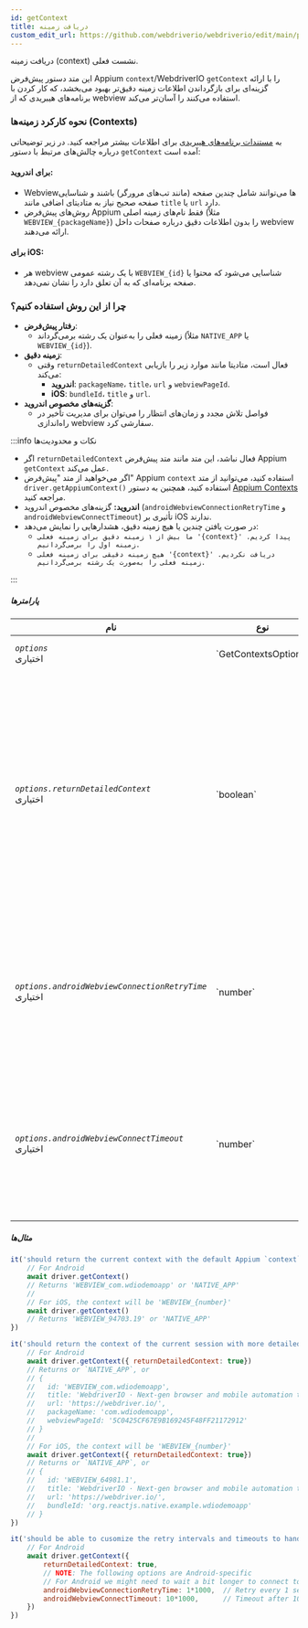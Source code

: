 ```yaml
---
id: getContext
title: دریافت زمینه
custom_edit_url: https://github.com/webdriverio/webdriverio/edit/main/packages/webdriverio/src/commands/mobile/getContext.ts
---
```


دریافت زمینه (context) نشست فعلی.

این متد دستور پیش‌فرض Appium `context`/WebdriverIO `getContext` را با ارائه گزینه‌ای برای بازگرداندن اطلاعات زمینه دقیق‌تر بهبود می‌بخشد، که کار کردن با برنامه‌های هیبریدی که از webview استفاده می‌کنند را آسان‌تر می‌کند.

### نحوه کارکرد زمینه‌ها (Contexts)
به [مستندات برنامه‌های هیبریدی](/docs/api/mobile#hybrid-apps) برای اطلاعات بیشتر مراجعه کنید. در زیر توضیحاتی درباره چالش‌های مرتبط با دستور `getContext` آمده است:

#### برای اندروید:
- Webviewها می‌توانند شامل چندین صفحه (مانند تب‌های مرورگر) باشند و شناسایی صفحه صحیح نیاز به متادیتای اضافی 
  مانند `title` یا `url` دارد.
- روش‌های پیش‌فرض Appium فقط نام‌های زمینه اصلی (مثلاً `WEBVIEW_{packageName}`) را بدون اطلاعات دقیق
  درباره صفحات داخل webview ارائه می‌دهند.

#### برای iOS:
- هر webview با یک رشته عمومی `WEBVIEW_{id}` شناسایی می‌شود که محتوا یا صفحه برنامه‌ای که
  به آن تعلق دارد را نشان نمی‌دهد.

### چرا از این روش استفاده کنیم؟
- **رفتار پیش‌فرض**:
  - زمینه فعلی را به‌عنوان یک رشته برمی‌گرداند (مثلاً `NATIVE_APP` یا `WEBVIEW_{id}`).
- **زمینه دقیق**:
  - وقتی `returnDetailedContext` فعال است، متادیتا مانند موارد زیر را بازیابی می‌کند:
    - **اندروید**: `packageName`، `title`، `url` و `webviewPageId`.
    - **iOS**: `bundleId`، `title` و `url`.
- **گزینه‌های مخصوص اندروید**:
  - فواصل تلاش مجدد و زمان‌های انتظار را می‌توان برای مدیریت تأخیر در راه‌اندازی webview سفارشی کرد.

:::info نکات و محدودیت‌ها

- اگر `returnDetailedContext` فعال نباشد، این متد مانند متد پیش‌فرض Appium `getContext` عمل می‌کند.
- اگر می‌خواهید از متد "پیش‌فرض" Appium `context` استفاده کنید، می‌توانید از متد `driver.getAppiumContext()` استفاده کنید، همچنین
به دستور [Appium Contexts](/docs/api/appium#getappiumcontext) مراجعه کنید.
- **اندروید:** گزینه‌های مخصوص اندروید (`androidWebviewConnectionRetryTime` و `androidWebviewConnectTimeout`) تأثیری بر iOS ندارند.
- در صورت یافتن چندین یا هیچ زمینه دقیق، هشدارهایی را نمایش می‌دهد:
  - `ما بیش از ۱ زمینه دقیق برای زمینه فعلی '{context}' پیدا کردیم. زمینه اول را برمی‌گردانیم.`
  - `هیچ زمینه دقیقی برای زمینه فعلی '{context}' دریافت نکردیم. زمینه فعلی را به‌صورت یک رشته برمی‌گردانیم.`

:::

##### پارامترها

<table>
  <thead>
    <tr>
      <th>نام</th><th>نوع</th><th>جزئیات</th>
    </tr>
  </thead>
  <tbody>
    <tr>
      <td><code><var>options</var></code><br /><span className="label labelWarning">اختیاری</span></td>
      <td>`GetContextsOptions`</td>
      <td>گزینه‌های `getContext` (اختیاری)</td>
    </tr>
    <tr>
      <td><code><var>options.returnDetailedContext</var></code><br /><span className="label labelWarning">اختیاری</span></td>
      <td>`boolean`</td>
      <td>به‌طور پیش‌فرض، ما فقط نام زمینه را بر اساس API پیش‌فرض Appium `context` برمی‌گردانیم، که فقط یک رشته است. اگر می‌خواهید اطلاعات زمینه دقیق‌تر دریافت کنید، این را `true` تنظیم کنید. مقدار پیش‌فرض `false` است (اختیاری).</td>
    </tr>
    <tr>
      <td><code><var>options.androidWebviewConnectionRetryTime</var></code><br /><span className="label labelWarning">اختیاری</span></td>
      <td>`number`</td>
      <td>زمان به میلی‌ثانیه برای انتظار بین هر تلاش مجدد برای اتصال به webview. مقدار پیش‌فرض `500` میلی‌ثانیه است (اختیاری). <br /><strong>فقط-اندروید</strong></td>
    </tr>
    <tr>
      <td><code><var>options.androidWebviewConnectTimeout</var></code><br /><span className="label labelWarning">اختیاری</span></td>
      <td>`number`</td>
      <td>حداکثر زمان به میلی‌ثانیه برای انتظار جهت تشخیص صفحه webview. مقدار پیش‌فرض `5000` میلی‌ثانیه است (اختیاری). <br /><strong>فقط-اندروید</strong></td>
    </tr>
  </tbody>
</table>

##### مثال‌ها

```js title="default.test.js"
it('should return the current context with the default Appium `context` method', async () => {
    // For Android
    await driver.getContext()
    // Returns 'WEBVIEW_com.wdiodemoapp' or 'NATIVE_APP'
    //
    // For iOS, the context will be 'WEBVIEW_{number}'
    await driver.getContext()
    // Returns 'WEBVIEW_94703.19' or 'NATIVE_APP'
})

```

```js title="detailed.test.js"
it('should return the context of the current session with more detailed information', async () => {
    // For Android
    await driver.getContext({ returnDetailedContext: true})
    // Returns or `NATIVE_APP`, or
    // {
    //   id: 'WEBVIEW_com.wdiodemoapp',
    //   title: 'WebdriverIO · Next-gen browser and mobile automation test framework for Node.js | WebdriverIO',
    //   url: 'https://webdriver.io/',
    //   packageName: 'com.wdiodemoapp',
    //   webviewPageId: '5C0425CF67E9B169245F48FF21172912'
    // }
    //
    // For iOS, the context will be 'WEBVIEW_{number}'
    await driver.getContext({ returnDetailedContext: true})
    // Returns or `NATIVE_APP`, or
    // {
    //   id: 'WEBVIEW_64981.1',
    //   title: 'WebdriverIO · Next-gen browser and mobile automation test framework for Node.js | WebdriverIO',
    //   url: 'https://webdriver.io/',
    //   bundleId: 'org.reactjs.native.example.wdiodemoapp'
    // }
})

```

```js title="customize.retry.test.js"
it('should be able to cusomize the retry intervals and timeouts to handle delayed webview initialization', async () => {
    // For Android
    await driver.getContext({
        returnDetailedContext: true,
        // NOTE: The following options are Android-specific
        // For Android we might need to wait a bit longer to connect to the webview, so we can provide some additional options
        androidWebviewConnectionRetryTime: 1*1000,  // Retry every 1 second
        androidWebviewConnectTimeout: 10*1000,      // Timeout after 10 seconds
    })
})
```